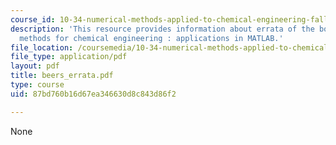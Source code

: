 ```yaml
---
course_id: 10-34-numerical-methods-applied-to-chemical-engineering-fall-2005
description: 'This resource provides information about errata of the book numerical
  methods for chemical engineering : applications in MATLAB.'
file_location: /coursemedia/10-34-numerical-methods-applied-to-chemical-engineering-fall-2005/87bd760b16d67ea346630d8c843d86f2_beers_errata.pdf
file_type: application/pdf
layout: pdf
title: beers_errata.pdf
type: course
uid: 87bd760b16d67ea346630d8c843d86f2

---
```

None